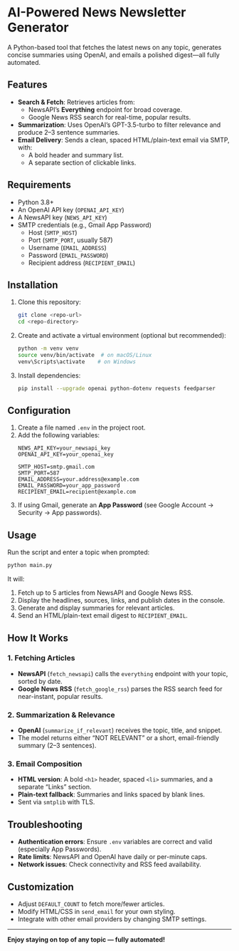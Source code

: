 # AI-Powered News Newsletter Generator

A Python-based tool that fetches the latest news on any topic, generates concise summaries using OpenAI, and emails a polished digest—all fully automated.

## Features
- **Search & Fetch**: Retrieves articles from:
  - NewsAPI’s **Everything** endpoint for broad coverage.
  - Google News RSS search for real-time, popular results.
- **Summarization**: Uses OpenAI’s GPT-3.5-turbo to filter relevance and produce 2–3 sentence summaries.
- **Email Delivery**: Sends a clean, spaced HTML/plain-text email via SMTP, with:
  - A bold header and summary list.
  - A separate section of clickable links.

## Requirements
- Python 3.8+
- An OpenAI API key (`OPENAI_API_KEY`)
- A NewsAPI key (`NEWS_API_KEY`)
- SMTP credentials (e.g., Gmail App Password)
  - Host (`SMTP_HOST`)
  - Port (`SMTP_PORT`, usually 587)
  - Username (`EMAIL_ADDRESS`)
  - Password (`EMAIL_PASSWORD`)
  - Recipient address (`RECIPIENT_EMAIL`)

## Installation
1. Clone this repository:
   ```bash
   git clone <repo-url>
   cd <repo-directory>
   ```
2. Create and activate a virtual environment (optional but recommended):
   ```bash
   python -m venv venv
   source venv/bin/activate  # on macOS/Linux
   venv\Scripts\activate    # on Windows
   ```
3. Install dependencies:
   ```bash
   pip install --upgrade openai python-dotenv requests feedparser
   ```

## Configuration
1. Create a file named `.env` in the project root.
2. Add the following variables:
   ```dotenv
   NEWS_API_KEY=your_newsapi_key
   OPENAI_API_KEY=your_openai_key

   SMTP_HOST=smtp.gmail.com
   SMTP_PORT=587
   EMAIL_ADDRESS=your.address@example.com
   EMAIL_PASSWORD=your_app_password
   RECIPIENT_EMAIL=recipient@example.com
   ```
3. If using Gmail, generate an **App Password** (see Google Account → Security → App passwords).

## Usage
Run the script and enter a topic when prompted:
```bash
python main.py
```
It will:
1. Fetch up to 5 articles from NewsAPI and Google News RSS.
2. Display the headlines, sources, links, and publish dates in the console.
3. Generate and display summaries for relevant articles.
4. Send an HTML/plain-text email digest to `RECIPIENT_EMAIL`.

## How It Works

### 1. Fetching Articles
- **NewsAPI** (`fetch_newsapi`) calls the `everything` endpoint with your topic, sorted by date.
- **Google News RSS** (`fetch_google_rss`) parses the RSS search feed for near-instant, popular results.

### 2. Summarization & Relevance
- **OpenAI** (`summarize_if_relevant`) receives the topic, title, and snippet.
- The model returns either “NOT RELEVANT” or a short, email-friendly summary (2–3 sentences).

### 3. Email Composition
- **HTML version**: A bold `<h1>` header, spaced `<li>` summaries, and a separate “Links” section.
- **Plain-text fallback**: Summaries and links spaced by blank lines.
- Sent via `smtplib` with TLS.

## Troubleshooting
- **Authentication errors**: Ensure `.env` variables are correct and valid (especially App Passwords).
- **Rate limits**: NewsAPI and OpenAI have daily or per-minute caps.
- **Network issues**: Check connectivity and RSS feed availability.

## Customization
- Adjust `DEFAULT_COUNT` to fetch more/fewer articles.
- Modify HTML/CSS in `send_email` for your own styling.
- Integrate with other email providers by changing SMTP settings.

---

**Enjoy staying on top of any topic — fully automated!**

